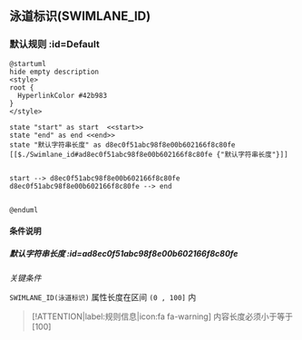 ## 泳道标识(SWIMLANE_ID) <!-- {docsify-ignore-all} -->

   

### 默认规则 :id=Default

```plantuml
@startuml
hide empty description
<style>
root {
  HyperlinkColor #42b983
}
</style>

state "start" as start  <<start>>
state "end" as end <<end>>
state "默认字符串长度" as d8ec0f51abc98f8e00b602166f8c80fe [[$./Swimlane_id#ad8ec0f51abc98f8e00b602166f8c80fe {"默认字符串长度"}]]


start --> d8ec0f51abc98f8e00b602166f8c80fe 
d8ec0f51abc98f8e00b602166f8c80fe --> end 


@enduml
```

#### 条件说明

##### 默认字符串长度 :id=ad8ec0f51abc98f8e00b602166f8c80fe


*关键条件*


`SWIMLANE_ID(泳道标识)` 属性长度在区间 `(0 , 100]` 内

> [!ATTENTION|label:规则信息|icon:fa fa-warning]
> 内容长度必须小于等于[100]







